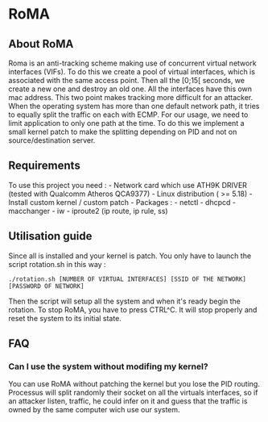 # RoMA
## About RoMA
Roma is an anti-tracking scheme making use of concurrent virtual network interfaces (VIFs). 
To do this we create a pool of virtual interfaces, which is associated with the same access point.
Then all the [0;15[ seconds, we create a new one and destroy an old one.
All the interfaces have this own mac address.
This two point makes tracking more difficult for an attacker.
When the operating system has more than one default network path, it tries to equally split the traffic on each with ECMP.
For our usage, we need to limit application to only one path at the time. 
To do this we implement a small kernel patch to make the splitting depending on PID and not on source/destination server.

## Requirements
To use this project you need :
    - Network card which use ATH9K DRIVER (tested with Qualcomm Atheros QCA9377)
    - Linux distribution ( >= 5.18)
    - Install custom kernel / custom patch 
    - Packages : 
        - netctl
        - dhcpcd
        - macchanger
        - iw
        - iproute2 (ip route, ip rule, ss)

## Utilisation guide
Since all is installed and your kernel is patch. 
You only have to launch the script rotation.sh in this way : 
```
./rotation.sh [NUMBER OF VIRTUAL INTERFACES] [SSID OF THE NETWORK] [PASSWORD OF NETWORK]
```
Then the script will setup all the system and when it's ready begin the rotation.
To stop RoMA, you have to press CTRL^C. 
It will stop properly and reset the system to its initial state.

## FAQ
### Can I use the system without modifing my kernel?
You can use RoMA without patching the kernel but you lose the PID routing. 
Processus will split randomly their socket on all the virtuals interfaces, so if an attacker listen, traffic, he could infer on it and guess that the traffic is owned by the same computer wich use our system.
